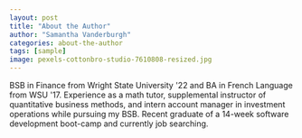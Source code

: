 ```yaml
---
layout: post
title: "About the Author"
author: "Samantha Vanderburgh"
categories: about-the-author
tags: [sample]
image: pexels-cottonbro-studio-7610808-resized.jpg
---
```


BSB in Finance from Wright State University '22 and BA in French Language from WSU '17. Experience as a math tutor, supplemental instructor of quantitative business methods, and intern account manager in investment operations while pursuing my BSB. Recent graduate of a 14-week software development boot-camp and currently job searching.
